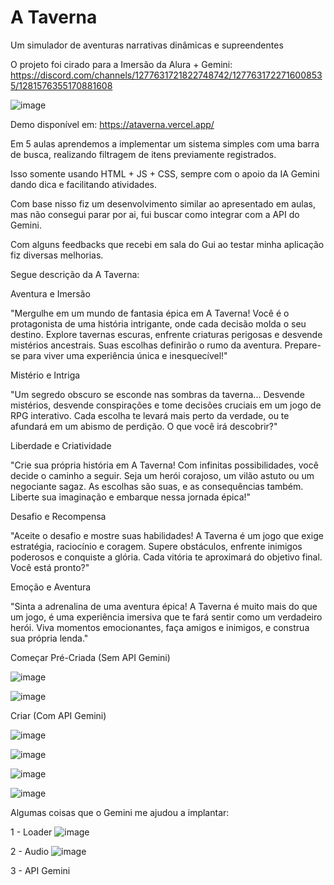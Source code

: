 # A Taverna

Um simulador de aventuras narrativas dinâmicas e supreendentes

O projeto foi cirado para a Imersão da Alura + Gemini: https://discord.com/channels/1277631721822748742/1277631722716008535/1281576355170881608

![image](https://github.com/user-attachments/assets/f8beb36e-2a0d-40cc-ad59-6be321e1840c)

Demo disponível em: https://ataverna.vercel.app/

Em 5 aulas aprendemos a implementar um sistema simples com uma barra de busca, realizando filtragem de itens previamente registrados.

Isso somente usando HTML + JS + CSS, sempre com o apoio da IA Gemini dando dica e facilitando atividades.

Com base nisso fiz um desenvolvimento similar ao apresentado em aulas, mas não consegui parar por ai, fui buscar como integrar com a API do Gemini.

Com alguns feedbacks que recebi em sala do Gui ao testar minha aplicação fiz diversas melhorias.

Segue descrição da A Taverna:

Aventura e Imersão

"Mergulhe em um mundo de fantasia épica em A Taverna! Você é o protagonista de uma história intrigante, onde cada decisão molda o seu destino. Explore tavernas escuras, enfrente criaturas perigosas e desvende mistérios ancestrais. Suas escolhas definirão o rumo da aventura. Prepare-se para viver uma experiência única e inesquecível!"

Mistério e Intriga

"Um segredo obscuro se esconde nas sombras da taverna... Desvende mistérios, desvende conspirações e tome decisões cruciais em um jogo de RPG interativo. Cada escolha te levará mais perto da verdade, ou te afundará em um abismo de perdição. O que você irá descobrir?"

Liberdade e Criatividade

"Crie sua própria história em A Taverna! Com infinitas possibilidades, você decide o caminho a seguir. Seja um herói corajoso, um vilão astuto ou um negociante sagaz. As escolhas são suas, e as consequências também. Liberte sua imaginação e embarque nessa jornada épica!"

Desafio e Recompensa

"Aceite o desafio e mostre suas habilidades! A Taverna é um jogo que exige estratégia, raciocínio e coragem. Supere obstáculos, enfrente inimigos poderosos e conquiste a glória. Cada vitória te aproximará do objetivo final. Você está pronto?"

Emoção e Aventura

"Sinta a adrenalina de uma aventura épica! A Taverna é muito mais do que um jogo, é uma experiência imersiva que te fará sentir como um verdadeiro herói. Viva momentos emocionantes, faça amigos e inimigos, e construa sua própria lenda."

Começar Pré-Criada (Sem API Gemini)

![image](https://github.com/user-attachments/assets/c76e8afa-4967-40a5-a54b-78fd90248df7)

![image](https://github.com/user-attachments/assets/62dd701f-8436-444a-9edd-da6d54f472d7)

Criar (Com API Gemini)

![image](https://github.com/user-attachments/assets/44178988-8338-479e-8dc9-b32665e2c683)

![image](https://github.com/user-attachments/assets/f97ffe9a-efba-4bbf-b06d-5b385e7b886d)

![image](https://github.com/user-attachments/assets/d4239a82-cb4a-42cf-9e4d-f2553949ae34)

![image](https://github.com/user-attachments/assets/b7fd9ec7-de26-4461-8763-f2d61c3d2ae0)

Algumas coisas que o Gemini me ajudou a implantar:

1 - Loader
![image](https://github.com/user-attachments/assets/64f61848-1bcc-48f9-9cd7-edbacbf267f7)

2 - Audio
![image](https://github.com/user-attachments/assets/279690bd-4454-491e-90e6-e63d0286f42e)

3 - API Gemini
